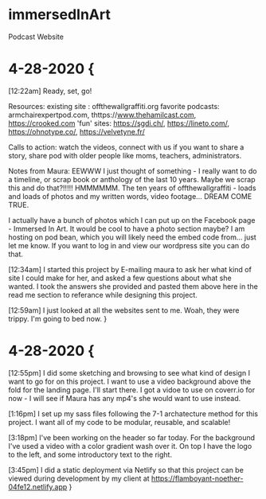 # immersedInArt
Podcast Website


# 4-28-2020 {
  [12:22am]
  Ready, set, go!

  Resources:
  existing site : offthewallgraffiti.org
  favorite podcasts:  armchairexpertpod.com,  thttps://www.thehamilcast.com,  https://crooked.com
  'fun' sites:  https://sgdi.ch/, https://lineto.com/, https://ohnotype.co/, https://velvetyne.fr/

  Calls to action:
  watch the videos, 
  connect with us if you want to share a story,
  share pod with older people like moms, teachers, administrators.

  Notes from Maura:
  EEWWW I just thought of something - I really want to do a timeline, or scrap book or anthology of the last 10 years. Maybe we scrap this and do that?!!!!! HMMMMMM. The ten years of offthewallgraffiti - loads and loads of photos and my written words, video footage… DREAM COME TRUE.

  I actually have a bunch of photos which I can put up on the Facebook page - Immersed In Art.
  It would be cool to have a photo section maybe? I am hosting on pod bean, which you will likely need the embed code from… just let me know. If you want to log in and view our wordpress site you can do that.


  [12:34am]
  I started this project by E-mailing maura to ask her what kind of site I could make for her, and asked a few questions about what she wanted. I took the answers she provided and pasted them above here in the read me section to referance while designing this project.

  [12:59am]
  I just looked at all the websites sent to me. Woah, they were trippy. I'm going to bed now.
}

# 4-28-2020 {
  [12:55pm]
  I did some sketching and browsing to see what kind of design I want to go for on this project. I want to use a video background above the fold for the landing page. I'll start there. I got a vidoe to use on coverr.io for now - I will see if Maura has any mp4's she would want to use instead.

  [1:16pm]
  I set up my sass files following the 7-1 archatecture method for this project. I want all of my code to be modular, reusable, and scalable! 

  [3:18pm]
  I've been working on the header so far today. For the background I've used a video with a color gradient wash over it. On top I have the logo to the left, and some introductory text to the right.

  [3:45pm]
  I did a static deployment via Netlify so that this project can be viewed during development by my client at https://flamboyant-noether-04fe12.netlify.app
}